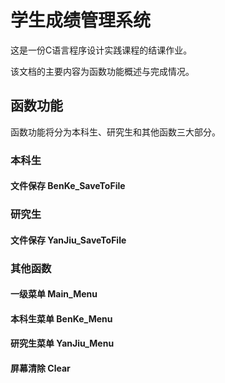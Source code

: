 # 学生成绩管理系统
这是一份C语言程序设计实践课程的结课作业。

该文档的主要内容为函数功能概述与完成情况。

## 函数功能

函数功能将分为本科生、研究生和其他函数三大部分。

### 本科生

#### 文件保存 BenKe_SaveToFile

### 研究生

#### 文件保存 YanJiu_SaveToFile

### 其他函数

#### 一级菜单 Main_Menu

#### 本科生菜单 BenKe_Menu

#### 研究生菜单 YanJiu_Menu

#### 屏幕清除 Clear

#### 

